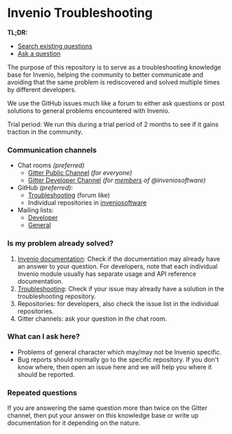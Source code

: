 # Invenio Troubleshooting

**TL;DR:**
- [Search existing questions](https://github.com/inveniosoftware/troubleshooting/issues)
- [Ask a question](https://github.com/inveniosoftware/troubleshooting/issues/new)

The purpose of this repository is to serve as a troubleshooting knowledge base
for Invenio, helping the community to better communicate and avoiding that the 
same problem is rediscovered and solved multiple times by different developers. 

We use the GitHub issues much like a forum to either ask questions or post solutions 
to general problems encountered with Invenio.

Trial period: We run this during a trial period of 2 months to see if it gains traction
in the community.

### Communication channels

* Chat rooms *(preferred)*
  * [Gitter Public Channel](https://gitter.im/inveniosoftware/invenio) *(for
    everyone)*
  * [Gitter Developer Channel](https://gitter.im/inveniosoftware) *(for
    [members](https://github.com/orgs/inveniosoftware/people) of @inveniosoftware)*
* GitHub *(preferred)*:
  * [Troubleshooting](https://github.com/inveniosoftware/troubleshooting/issues) (forum like)
  * Individual repositories in [inveniosoftware](https://github.com/inveniosoftware/)
* Mailing lists:
  * [Developer](https://simba3.web.cern.ch/simba3/SelfSubscription.aspx?groupName=project-invenio-devel)
  * [General](https://simba3.web.cern.ch/simba3/SelfSubscription.aspx?groupName=project-invenio-general)

### Is my problem already solved?

1. [Invenio documentation](https://invenio.readthedocs.io): Check if the
   documentation may already have an answer to your question. For developers,
   note that each individual Invenio module usually has separate usage and API
   reference documentation.
1. [Troubleshooting](https://github.com/inveniosoftware/troubleshooting/issues):
   Check if your issue may already have a solution in the troubleshooting
   repository.
1. Repositories: for developers, also check the issue list in the individual
   repositories.
1. Gitter channels: ask your question in the chat room.

### What can I ask here?

* Problems of general character which may/may not be Invenio specific.
* Bug reports should normally go to the specific repository. If you don't know
  where, then open an issue here and we will help you where it should be
  reported.

### Repeated questions

If you are answering the same question more than twice on the Gitter channel,
then put your answer on this knowledge base or write up documentation for it
depending on the nature.
